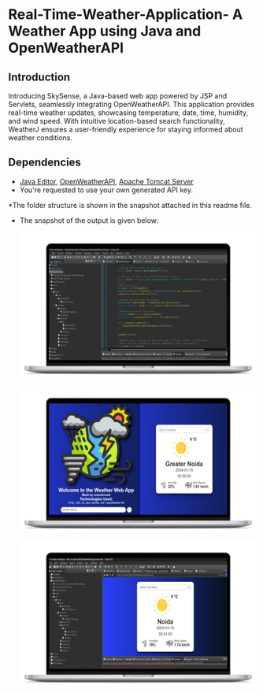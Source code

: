 # Real-Time-Weather-Application- A Weather App using Java and OpenWeatherAPI

## Introduction
Introducing SkySense, a Java-based web app powered by JSP and Servlets, seamlessly integrating OpenWeatherAPI. This application provides real-time weather updates, showcasing temperature, date, time, humidity, and wind speed. With intuitive location-based search functionality, WeatherJ ensures a user-friendly experience for staying informed about weather conditions.

## Dependencies

* [Java Editor](https://www.eclipse.org/downloads/), [OpenWeatherAPI](https://openweathermap.org/api), [Apache Tomcat Server](https://tomcat.apache.org/)
* You're requested to use your own generated API key.
  
*The folder structure is shown in the snapshot attached in this readme file.

* The snapshot of the output is given below:

  ![code](img/code.png)
  
  ![final-output](img/final-output.png)

  ![internal_output](img/internal_output.png)

